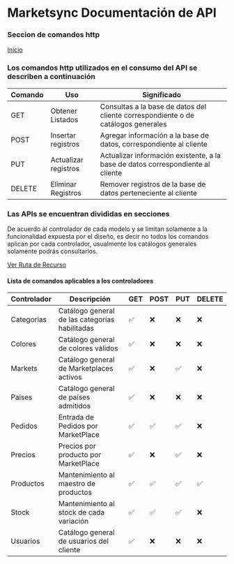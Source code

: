 # Marketsync Documentación de API 
### Seccion de comandos http

[Inicio](https://github.com/hvalles/marketsync)

### Los comandos http utilizados en el consumo del API se describen a continuación

|Comando | Uso | Significado |
|------- | --- | ----------- 
|GET |Obtener Listados|Consultas a la base de datos del cliente correspondiente o de catálogos generales|
|POST|Insertar registros|Agregar información a la base de datos, correspondiente al cliente|
|PUT|Actualizar registros|Actualizar información existente, a la base de datos correspondiente al cliente|
|DELETE|Eliminar Registros|Remover registros de la base de datos perteneciente al cliente|

### Las APIs se encuentran divididas en secciones 
De acuerdo al controlador de cada modelo y se limitan solamente a la funcionalidad expuesta por el diseño, es decir no todos los comandos aplican por cada controlador, usualmente los catálogos generales solamente podrás consultarlos.

[Ver Ruta de Recurso](https://github.com/hvalles/marketsync/links/url.md)

#### Lista de comandos aplicables a los controladores

|Controlador|Descripción|GET|POST|PUT|DELETE|
|-----------|-----------|---|----|---|------|
|Categorias|Catálogo general de las categorías habilitadas|:white_check_mark:|:x:|:x:|:x:|
|Colores|Catálogo general de colores válidos|:white_check_mark:|:x:|:x:|:x:|
|Markets|Catálogo general de Marketplaces activos|:white_check_mark:|:x:|:white_check_mark:|:x:|
|Paises|Catálogo general de países admitidos|:white_check_mark:|:x:|:x:|:x:|
|Pedidos|Entrada de Pedidos por MarketPlace |:white_check_mark:|:white_check_mark:|:white_check_mark:|:x:|
|Precios|Precios por producto por MarketPlace |:white_check_mark:|:x:|:white_check_mark:|:x:|
|Productos|Mantenimiento al maestro de productos |:white_check_mark:|:white_check_mark:|:white_check_mark:|:white_check_mark:|
|Stock|Mantenimiento al stock de cada variación |:white_check_mark:|:white_check_mark:|:white_check_mark:|:x:|
|Usuarios|Catálogo general de usuarios del cliente|:white_check_mark:|:x:|:x:|:x:|